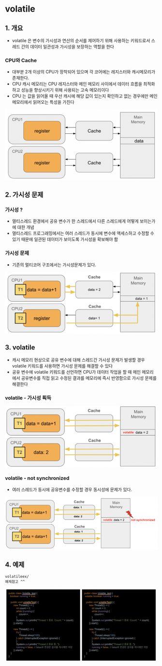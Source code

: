 # volatile



## 1. 개요

- volatile 은 변수의 가시성과 연산의 순서를 제어하기 위해 사용하는 키워드로서 스레드 간의 데이터 일관성과 가시성을 보장하는 역할을 한다





### CPU와 Cache

- 대부분 2개 이상의 CPU가 장착되어 있으며 각 코어에는 레지스터와 캐시메모리가 존재한다.
- CPU 캐시 메모리는 CPU 레지스터와 메인 메모리 사이에서 데이터 흐름을 최적화하고 성능을 향상시키기 위해 사용되는 고속 메모리이다
- CPU 는 값을 읽어올 때 우선 캐시에 해당 값이 있는지 확인하고 없는 경우에만 메인 메모리에서 읽어오는 특성을 가진다

![스크린샷 2024-01-26 오후 6.43.08](img/01.png)







## 2. 가시성 문제

### 가시성 ?

- 멀티스레드 환경에서 공유 변수가 한 스레드에서 다른 스레드에게 어떻게 보이는가에 대한 개념
- 멀티스레드 프로그래밍에서는 여러 스레드가 동시에 변수에 액세스하고 수정할 수 있기 때문에 일관된 데이터가 보이도록 가시성을 확보해야 함

### 가시성 문제

- 기존의 멀티코어 구조에서는 가시성문제가 있다.

![스크린샷 2024-01-26 오후 6.43.23](img/02.png)





## 3. volatile

- 캐시 메모리 현상으로 공유 변수에 대해 스레드간 가시성 문제가 발생할 경우 volatile 키워드를 사용하면 가시성 문제를 해결할 수 있다
- 공유 변수에 volatile 키워드를 선언하면 CPU가 데이터 작업을 할 때 메인 메모리에서 공유변수를 직접 읽고 수정된 결과를 메모리에 즉시 반영함으로 가시성 문제를 해결한다

### volatile - 가시성 획득

![스크린샷 2024-01-26 오후 6.43.45](img/03.png)





### volatile - not synchronized

- 여러 스레드가 동시에 공유변수를 수정할 경우 동시성에 문제가 있다.

![스크린샷 2024-01-26 오후 6.43.52](img/04.png)









## 4. 예제

~~~
volatileex/
예제참고 ^^
~~~

![스크린샷 2024-01-26 오후 7.03.34](img/05.png)









